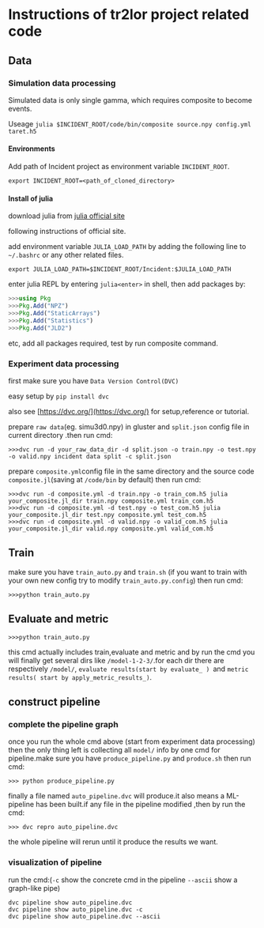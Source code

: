 # Instructions of tr2lor project related code

## Data

### Simulation data processing

Simulated data is only single gamma, which requires composite to become events.

Useage `julia $INCIDENT_ROOT/code/bin/composite source.npy config.yml taret.h5`

#### Environments

Add path of Incident project as environment variable `INCIDENT_ROOT`.
```shell
export INCIDENT_ROOT=<path_of_cloned_directory>
```

#### Install of julia

download julia from [julia official site](https://julialang.org/downloads/)

following instructions of official site.

add environment variable `JULIA_LOAD_PATH` by adding the following line to 
`~/.bashrc` or any other related files.

```shell
export JULIA_LOAD_PATH=$INCIDENT_ROOT/Incident:$JULIA_LOAD_PATH
```

enter julia REPL by entering `julia<enter>` in shell, then add packages by:
```julia
>>>using Pkg
>>>Pkg.Add("NPZ")
>>>Pkg.Add("StaticArrays")
>>>Pkg.Add("Statistics")
>>>Pkg.Add("JLD2")
```
etc, add all packages required, test by run composite command.

### Experiment data processing
first make sure you have `Data Version Control(DVC)`

easy setup by `pip install dvc`

also see [https://dvc.org/](https://dvc.org/) for setup,reference or tutorial.

prepare `raw data`(eg. simu3d0.npy) in gluster and `split.json` config file in
current directory .then run cmd:
```shell
>>>dvc run -d your_raw_data_dir -d split.json -o train.npy -o test.npy -o valid.npy incident data split -c split.json
```
prepare `composite.yml`config file in the same directory and the source code `composite.jl`(saving at
`/code/bin` by default) then run cmd:
```shell
>>>dvc run -d composite.yml -d train.npy -o train_com.h5 julia your_composite.jl_dir train.npy composite.yml train_com.h5
>>>dvc run -d composite.yml -d test.npy -o test_com.h5 julia your_composite.jl_dir test.npy composite.yml test_com.h5
>>>dvc run -d composite.yml -d valid.npy -o valid_com.h5 julia your_composite.jl_dir valid.npy composite.yml valid_com.h5
```
## Train
make sure you have `train_auto.py` and `train.sh` (if you want to train with your own new config try to modify
`train_auto.py.config`) then run cmd:
```shell
>>>python train_auto.py
```
## Evaluate and metric
```
>>>python train_auto.py
```
this cmd actually includes train,evaluate and metric and by run the cmd you will finally get several dirs like
`/model-1-2-3/`.for each dir there are respectively `/model/`, `evaluate results(start by evaluate_ ) `and `metric results(
start by apply_metric_results_)`.

## construct pipeline

### complete the pipeline graph
once you run the whole cmd above (start from experiment data processing) then the only thing left is
collecting all `model/` info  by one cmd for pipeline.make sure you have `produce_pipeline.py` and 
`produce.sh` then run cmd:
```shell
>>> python produce_pipeline.py
``` 
finally a file named `auto_pipeline.dvc` will produce.it also means a ML-pipeline has been
built.if any file in the pipeline modified ,then by run the cmd:
```shell
>>> dvc repro auto_pipeline.dvc
```
the whole pipeline will rerun until it produce the results we want.

### visualization of pipeline
run the cmd:(`-c` show the concrete cmd in the pipeline `--ascii` show a graph-like pipe)
```shell
dvc pipeline show auto_pipeline.dvc   
dvc pipeline show auto_pipeline.dvc -c
dvc pipeline show auto_pipeline.dvc --ascii

```

